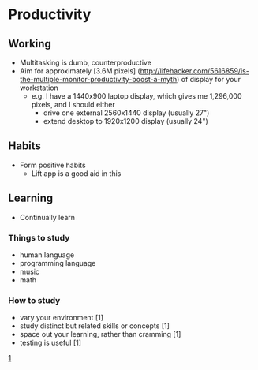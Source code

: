 # Productivity

## Working

*   Multitasking is dumb, counterproductive
*   Aim for approximately [3.6M pixels]
    (http://lifehacker.com/5616859/is-the-multiple-monitor-productivity-boost-a-myth)
    of display for your workstation
    *   e.g. I have a 1440x900 laptop display, which gives me 1,296,000
        pixels, and I should either
        *   drive one external 2560x1440 display (usually 27")
        *   extend desktop to 1920x1200 display (usually 24")

## Habits

*   Form positive habits
    *   Lift app is a good aid in this

## Learning

*   Continually learn

### Things to study

*   human language
*   programming language
*   music
*   math

### How to study

*   vary your environment [1]
*   study distinct but related skills or concepts [1]
*   space out your learning, rather than cramming [1]
*   testing is useful [1]

[1](http://www.nytimes.com/2010/09/07/health/views/07mind.html)
